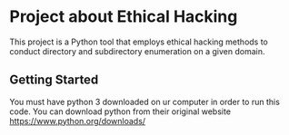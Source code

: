 # **Project about Ethical Hacking**
This project is a Python tool that employs ethical hacking methods to conduct directory and subdirectory enumeration on a given domain.

## **Getting Started**
You must have python 3 downloaded on ur computer in order to run this code. You can download python from their original website https://www.python.org/downloads/

